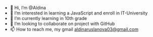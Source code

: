 - 👋 Hi, I’m @Aldina
- 👀 I’m interested in learning a JavaScript and enroll in IT-University
- 🌱 I’m currently learning in 10th grade
- 💞️ I’m looking to collaborate on project with GitHub
- 📫 How to reach me, my gmail aldinaruslanova03@gmail.com

<!---
Aldina14/Aldina14 is a ✨ special ✨ repository because its `README.md` (this file) appears on your GitHub profile.
You can click the Preview link to take a look at your changes.
--->
